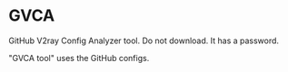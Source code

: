 # GVCA
GitHub V2ray Config Analyzer tool. Do not download. It has a password.

"GVCA tool" uses the GitHub configs.
